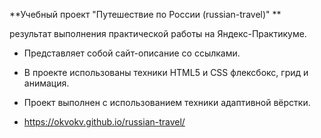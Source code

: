 **Учебный проект "Путешествие по России (russian-travel)" **

результат выполнения практической работы на Яндекс-Практикуме.

* Представляет собой сайт-описание со ссылками.

* В проекте использованы техники HTML5 и CSS флексбокс, грид и анимация. 

* Проект выполнен с использованием техники адаптивной вёрстки.

* https://okvokv.github.io/russian-travel/
